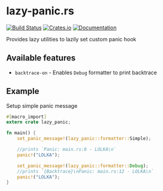 lazy-panic.rs
====================

[![Build Status](https://travis-ci.org/DoumanAsh/lazy-panic.rs.svg?branch=master)](https://travis-ci.org/DoumanAsh/lazy-panic.rs)
[![Crates.io](https://img.shields.io/crates/v/lazy-panic.svg)](https://crates.io/crates/lazy-panic)
[![Documentation](https://docs.rs/lazy-panic/badge.svg)](https://docs.rs/crate/lazy-panic)

Provides lazy utilities to lazily set custom panic hook

## Available features

- `backtrace-on` - Enables `Debug` formatter to print backtrace

## Example

Setup simple panic message

```rust
#[macro_import]
extern crate lazy_panic;

fn main() {
    set_panic_message!(lazy_panic::formatter::Simple);

    //prints `Panic: main.rs:8 - LOLKA\n`
    panic!("LOLKA");

    set_panic_message!(lazy_panic::formatter::Debug);
    //prints `{Backtrace}\nPanic: main.rs:12 - LOLKA\n`
    panic!("LOLKA");
}
